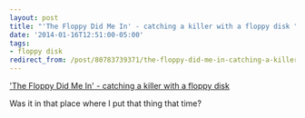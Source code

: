 ```yaml
---
layout: post
title: "'The Floppy Did Me In' - catching a killer with a floppy disk "
date: '2014-01-16T12:51:00-05:00'
tags:
- floppy disk
redirect_from: /post/80783739371/the-floppy-did-me-in-catching-a-killer-with-a
---
```

['The Floppy Did Me In' - catching a killer with a floppy disk](http://www.theatlantic.com/technology/archive/2014/01/the-floppy-did-me-in/283132/)  

Was it in that place where I put that thing that time?
